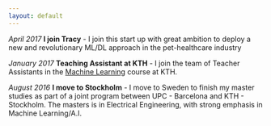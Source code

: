 ```yaml
---
layout: default
---
```


*April 2017*  **I join Tracy**  -  I join this start up with great ambition to deploy a new and revolutionary ML/DL approach in the pet-healthcare industry

*January 2017*  **Teaching Assistant at KTH**  -  I join the team of Teacher Assistants in the [Machine Learning](https://www.kth.se/student/kurser/kurs/DD2431?l=en) course at KTH.

*August 2016*  **I move to Stockholm**  -  I move to Sweden to finish my master studies as part of a joint program between UPC - Barcelona and KTH - Stockholm. The masters is in Electrical Engineering, with strong emphasis in Machine Learning/A.I.
